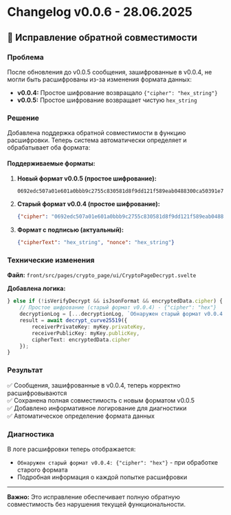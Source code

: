 # Changelog v0.0.6 - 28.06.2025

## 🔧 Исправление обратной совместимости

### Проблема
После обновления до v0.0.5 сообщения, зашифрованные в v0.0.4, не могли быть расшифрованы из-за изменения формата данных:

- **v0.0.4:** Простое шифрование возвращало `{"cipher": "hex_string"}`
- **v0.0.5:** Простое шифрование возвращает чистую `hex_string`

### Решение
Добавлена поддержка обратной совместимости в функцию расшифровки. Теперь система автоматически определяет и обрабатывает оба формата:

#### Поддерживаемые форматы:

1. **Новый формат v0.0.5 (простое шифрование):**
   ```
   0692edc507a01e601a0bbb9c2755c830581d8f9dd121f589eab0488300ca50391e7524c56564eade6317d9547124948c30e32a85f7f1
   ```

2. **Старый формат v0.0.4 (простое шифрование):**
   ```json
   {"cipher": "0692edc507a01e601a0bbb9c2755c830581d8f9dd121f589eab0488300ca50391e7524c56564eade6317d9547124948c30e32a85f7f1"}
   ```

3. **Формат с подписью (актуальный):**
   ```json
   {"cipherText": "hex_string", "nonce": "hex_string"}
   ```

### Технические изменения

**Файл:** `front/src/pages/crypto_page/ui/CryptoPageDecrypt.svelte`

**Добавлена логика:**
```typescript
} else if (!isVerifyDecrypt && isJsonFormat && encryptedData.cipher) {
    // Простое шифрование (старый формат v0.0.4) - {"cipher": "hex"}
    decryptionLog = [...decryptionLog, `Обнаружен старый формат v0.0.4: {"cipher": "hex"}`];
    result = await decrypt_curve25519({
        receiverPrivateKey: myKey.privateKey,
        receiverPublicKey: myKey.publicKey,
        cipherText: encryptedData.cipher
    });
}
```

### Результат
✅ Сообщения, зашифрованные в v0.0.4, теперь корректно расшифровываются  
✅ Сохранена полная совместимость с новым форматом v0.0.5  
✅ Добавлено информативное логирование для диагностики  
✅ Автоматическое определение формата данных  

### Диагностика
В логе расшифровки теперь отображается:
- `Обнаружен старый формат v0.0.4: {"cipher": "hex"}` - при обработке старого формата
- Подробная информация о каждой попытке расшифровки

---

**Важно:** Это исправление обеспечивает полную обратную совместимость без нарушения текущей функциональности.
